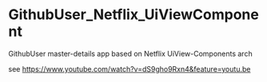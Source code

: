 # GithubUser_Netflix_UiViewComponent
GithubUser master-details app based on Netflix UiView-Components arch

see https://www.youtube.com/watch?v=dS9gho9Rxn4&feature=youtu.be
